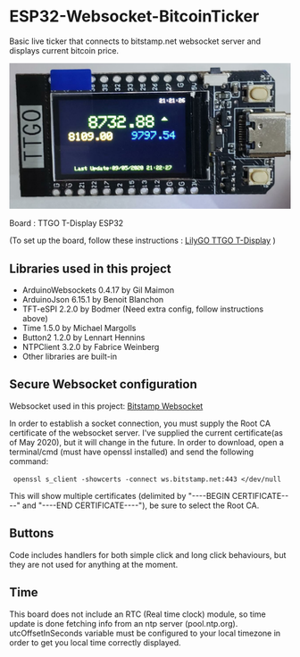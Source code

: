 # ESP32-Websocket-BitcoinTicker

Basic live ticker that connects to bitstamp.net websocket server and displays current bitcoin price.


![BitcoinTicker](images/BitcoinTicker.jpeg)


Board : TTGO T-Display ESP32

(To set up the board, follow these instructions : [LilyGO TTGO T-Display](https://github.com/Xinyuan-LilyGO/TTGO-T-Display) )

## Libraries used in this project

- ArduinoWebsockets 0.4.17 by Gil Maimon 
- ArduinoJson 6.15.1 by Benoit Blanchon
- TFT-eSPI 2.2.0 by Bodmer (Need extra config, follow instructions above)
- Time 1.5.0 by Michael Margolls
- Button2 1.2.0 by Lennart Hennins
- NTPClient 3.2.0 by Fabrice Weinberg
- Other libraries are built-in

## Secure Websocket configuration

Websocket used in this project: [Bitstamp Websocket](https://www.bitstamp.net/websocket/v2/)

In order to establish a socket connection, you must supply the Root CA certificate of the websocket server. I've supplied the current certificate(as of May 2020), but it will change in the future. In order to download, open a terminal/cmd (must have openssl installed) and send the following command:

`  openssl s_client -showcerts -connect ws.bitstamp.net:443 </dev/null `

This will show multiple certificates (delimited by "----BEGIN CERTIFICATE----" and "----END CERTIFICATE----"), be sure to select the Root CA.

## Buttons

Code includes handlers for both simple click and long click behaviours, but they are not used for anything at the moment.

## Time

This board does not include an RTC (Real time clock) module, so time update is done fetching info from an ntp server (pool.ntp.org). utcOffsetInSeconds variable must be configured to your local timezone in order to get you local time correctly displayed.
